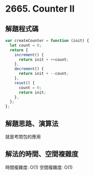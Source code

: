 # 2665. Counter II

## 解題程式碼

```javascript
var createCounter = function (init) {
  let count = 0;
  return {
    increment() {
      return init + ++count;
    },
    decrement() {
      return init + --count;
    },
    reset() {
      count = 0;
      return init;
    },
  };
};
```

## 解題思路、演算法

就是考閉包的應用

## 解法的時間、空間複雜度

時間複雜度: O(1)
空間複雜度: O(1)
